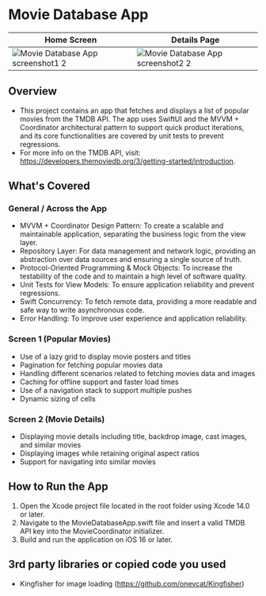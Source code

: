 #  Movie Database App

|Home Screen|Details Page|
|-------|-------|
|![Movie Database App screenshot1 2](https://github.com/jayjson/MovieDatabase-iOS/assets/10294167/bf0e7e59-70a8-4a6e-a8f8-d2c1c6297fc9)|![Movie Database App screenshot2 2](https://github.com/jayjson/MovieDatabase-iOS/assets/10294167/16776b52-c2b2-4925-8166-1086f42cdaa3)|

## Overview
- This project contains an app that fetches and displays a list of popular movies from the TMDB API. The app uses SwiftUI and the MVVM + Coordinator architectural pattern to support quick product iterations, and its core functionalities are covered by unit tests to prevent regressions.
- For more info on the TMDB API, visit: https://developers.themoviedb.org/3/getting-started/introduction.

## What's Covered
### General / Across the App
- MVVM + Coordinator Design Pattern: To create a scalable and maintainable application, separating the business logic from the view layer.
- Repository Layer: For data management and network logic, providing an abstraction over data sources and ensuring a single source of truth.
- Protocol-Oriented Programming & Mock Objects: To increase the testability of the code and to maintain a high level of software quality.
- Unit Tests for View Models: To ensure application reliability and prevent regressions.
- Swift Concurrency: To fetch remote data, providing a more readable and safe way to write asynchronous code.
- Error Handling: To improve user experience and application reliability.

### Screen 1 (Popular Movies)
- Use of a lazy grid to display movie posters and titles
- Pagination for fetching popular movies data
- Handling different scenarios related to fetching movies data and images
- Caching for offline support and faster load times
- Use of a navigation stack to support multiple pushes
- Dynamic sizing of cells

### Screen 2 (Movie Details)
- Displaying movie details including title, backdrop image, cast images, and similar movies
- Displaying images while retaining original aspect ratios
- Support for navigating into similar movies

## How to Run the App
1. Open the Xcode project file located in the root folder using Xcode 14.0 or later.
2. Navigate to the MovieDatabaseApp.swift file and insert a valid TMDB API key into the MovieCoordinator initializer.
3. Build and run the application on iOS 16 or later.

## 3rd party libraries or copied code you used
- Kingfisher for image loading (https://github.com/onevcat/Kingfisher)
